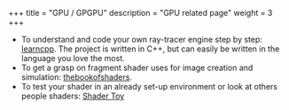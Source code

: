 +++
title = "GPU / GPGPU"
description = "GPU related page"
weight = 3
+++

- To understand and code your own ray-tracer engine step by step: [learncpp](https://raytracing.github.io/books/RayTracingInOneWeekend.html). The project is written in C++, but can easily be written in the language you love the most.
- To get a grasp on fragment shader uses for image creation and simulation: [thebookofshaders](https://thebookofshaders.com/).
- To test your shader in an already set-up environment or look at others people shaders: [Shader Toy](https://www.shadertoy.com)
